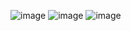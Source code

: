 ![image](https://github.com/17BTCS023/VentureVilla/assets/35479145/0e95de18-6b1c-4366-a497-01ef974983f6)
![image](https://github.com/17BTCS023/VentureVilla/assets/35479145/2dc56079-587f-4f95-91d2-e1d4c24b726f)
  ![image](https://github.com/17BTCS023/VentureVilla/assets/35479145/b809ccf3-ea22-48ed-86f2-964af7344059)
